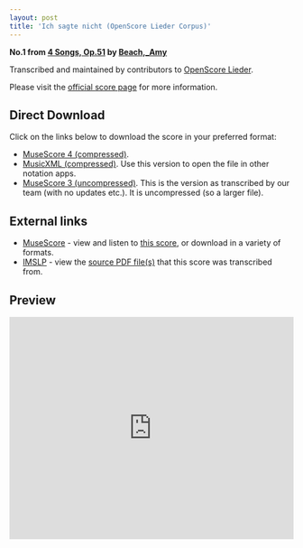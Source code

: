 ```yaml
---
layout: post
title: 'Ich sagte nicht (OpenScore Lieder Corpus)'
---
```


__No.1 from [4 Songs, Op.51](https://fourscoreandmore.org/OpenScore/Beach%2C_Amy/4_Songs%2C_Op.51/) by [Beach,_Amy](https://fourscoreandmore.org/OpenScore/Beach%2C_Amy)__

Transcribed and maintained by contributors to [OpenScore Lieder].

Please visit the [official score page] for more information.

[official score page]: https://musescore.com/openscore-lieder-corpus/scores/6245971
[OpenScore Lieder]: https://musescore.com/openscore-lieder-corpus

## Direct Download

Click on the links below to download the score in your preferred format:
- [MuseScore 4 (compressed)](https://fourscoreandmore.org/OpenScore/Beach%2C_Amy/4_Songs%2C_Op.51/1_Ich_sagte_nicht.mscz).
- [MusicXML (compressed)](https://fourscoreandmore.org/OpenScore/Beach%2C_Amy/4_Songs%2C_Op.51/1_Ich_sagte_nicht.mxl). Use this version to open the file in other notation apps.
- [MuseScore 3 (uncompressed)](https://raw.githubusercontent.com/OpenScore/Lieder/refs/heads/main/scores/Beach%2C_Amy/4_Songs%2C_Op.51/1_Ich_sagte_nicht/lc6245971.mscx). This is the version as transcribed by our team (with no updates etc.). It is uncompressed (so a larger file).

## External links

- [MuseScore] - view and listen to [this score][MuseScore], or download in a variety of formats.
- [IMSLP] - view the [source PDF file(s)][IMSLP] that this score was transcribed from.

[MuseScore]: https://musescore.com/score/6245971
[IMSLP]: https://imslp.org/wiki/Special:ReverseLookup/280033

## Preview

<iframe width="100%" height="394" src="https://musescore.com/openscore-lieder-corpus/scores/6245971/embed" frameborder="0" allowfullscreen allow="autoplay; fullscreen"></iframe>
